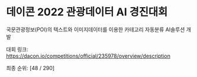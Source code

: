 # 데이콘 2022 관광데이터 AI 경진대회

국문관광정보(POI)의 텍스트와 이미지데이터를 이용한 카테고리 자동분류 AI솔루션 개발

대회 링크: https://dacon.io/competitions/official/235978/overview/description

최종 순위: [48 / 290]
